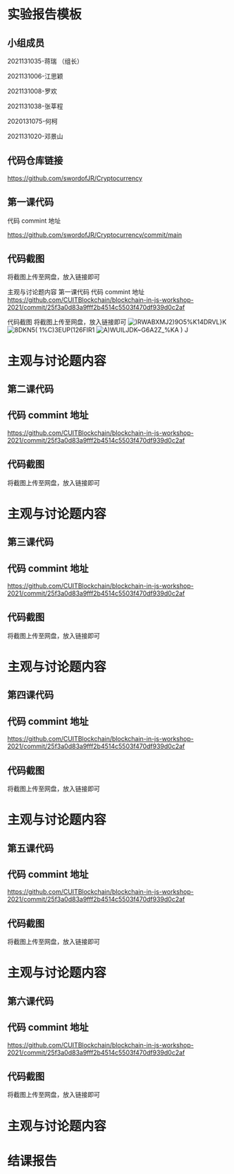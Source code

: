 # 实验报告模板
## 小组成员
2021131035-蒋瑞 （组长）

2021131006-江思颖

2021131008-罗欢

2021131038-张莘程

2020131075-何柯

2021131020-邓景山

## 代码仓库链接
https://github.com/swordofJR/Cryptocurrency

## 第一课代码
代码 commint 地址

https://github.com/swordofJR/Cryptocurrency/commit/main

## 代码截图
将截图上传至网盘，放入链接即可



主观与讨论题内容
第一课代码
代码 commint 地址
https://github.com/CUITBlockchain/blockchain-in-js-workshop-2021/commit/25f3a0d83a9fff2b4514c5503f470df939d0c2af

代码截图
将截图上传至网盘，放入链接即可
![)RWABXMJ2)9O5%K14DRVL}K](https://user-images.githubusercontent.com/97501231/236655311-9617370f-6fe8-4949-b36d-a16478c097bd.png)
![8DKN5( 1%C)3EUP(126FIR1](https://user-images.githubusercontent.com/97501231/236655315-352df41d-f111-449b-bbb2-c4cbbc99aec7.png)
![A)WUILJDK~G6A2Z_%KA ) J](https://user-images.githubusercontent.com/97501231/236655319-6d94f489-4ff0-44b6-9a08-f19e9bf7e8ad.png)



# 主观与讨论题内容
## 第二课代码
## 代码 commint 地址
https://github.com/CUITBlockchain/blockchain-in-js-workshop-2021/commit/25f3a0d83a9fff2b4514c5503f470df939d0c2af

## 代码截图
将截图上传至网盘，放入链接即可


# 主观与讨论题内容
## 第三课代码
## 代码 commint 地址
https://github.com/CUITBlockchain/blockchain-in-js-workshop-2021/commit/25f3a0d83a9fff2b4514c5503f470df939d0c2af

## 代码截图
将截图上传至网盘，放入链接即可


# 主观与讨论题内容
## 第四课代码
## 代码 commint 地址
https://github.com/CUITBlockchain/blockchain-in-js-workshop-2021/commit/25f3a0d83a9fff2b4514c5503f470df939d0c2af

## 代码截图
将截图上传至网盘，放入链接即可


# 主观与讨论题内容
## 第五课代码
## 代码 commint 地址
https://github.com/CUITBlockchain/blockchain-in-js-workshop-2021/commit/25f3a0d83a9fff2b4514c5503f470df939d0c2af

## 代码截图
将截图上传至网盘，放入链接即可



# 主观与讨论题内容
## 第六课代码
## 代码 commint 地址
https://github.com/CUITBlockchain/blockchain-in-js-workshop-2021/commit/25f3a0d83a9fff2b4514c5503f470df939d0c2af

## 代码截图
将截图上传至网盘，放入链接即可



# 主观与讨论题内容
# 结课报告
